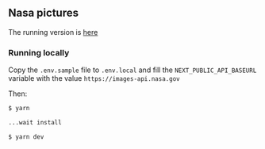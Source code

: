 ## Nasa pictures

The running version is [here](https://nasa-green.vercel.app/)

### Running locally

Copy the `.env.sample` file to `.env.local` and fill the `NEXT_PUBLIC_API_BASEURL` variable with the value `https://images-api.nasa.gov`

Then:

```sh
$ yarn

...wait install

$ yarn dev
```
